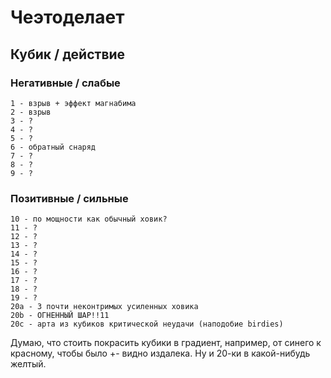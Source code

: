 # Чеэтоделает
## Кубик / действие
### Негативные / слабые
    1 - взрыв + эффект магнабима
    2 - взрыв
    3 - ?
    4 - ?
    5 - ?
    6 - обратный снаряд
    7 - ?
    8 - ?
    9 - ?
### Позитивные / сильные
    10 - по мощности как обычный ховик?
    11 - ?
    12 - ?
    13 - ?
    14 - ?
    15 - ?
    16 - ?
    17 - ?
    18 - ?
    19 - ?
    20a - 3 почти неконтримых усиленных ховика
    20b - ОГНЕННЫЙ ШАР!!11
    20c - арта из кубиков критической неудачи (наподобие birdies)

Думаю, что стоить покрасить кубики в градиент, например, от синего к красному, чтобы было +- видно издалека. Ну и 20-ки в какой-нибудь желтый.
    
